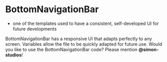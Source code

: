 # BottomNavigationBar

- one of the templates used to have a consistent, self-developed UI for future developments

BottomNavigationBar has a responsive UI that adapts perfectly to any screen. Variables allow the file to be quickly adapted for future use.
Would you like to use the BottomNavigationBar code? Please mention **@simon-studios**!
